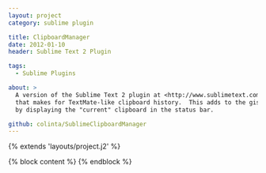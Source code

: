 ```yaml
---
layout: project
category: sublime plugin

title: ClipboardManager
date: 2012-01-10
header: Sublime Text 2 Plugin

tags:
  - Sublime Plugins

about: >
  A version of the Sublime Text 2 plugin at <http://www.sublimetext.com/forum/viewtopic.php?f=5&t=2260&start=0>
  that makes for TextMate-like clipboard history.  This adds to the gist that came out of that conversation
  by displaying the "current" clipboard in the status bar.

github: colinta/SublimeClipboardManager
---
```

{% extends 'layouts/project.j2' %}

{% block content %}
{% endblock %}
